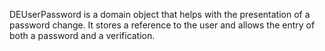 DEUserPassword is a domain object that helps with the presentation of a password change. It stores a reference to the user and allows the entry of both a password and a verification.